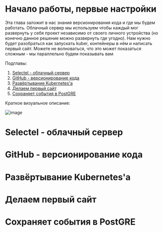 # Начало работы, первые настройки

Эта глава заложит в нас знания версионирования кода и где мы будем работать. Облачный сервер мы используем чтобы каждый мог развернуть у себя проект независимо от своего личного устройства (но конечно данное решение можно развернуть где угодно). Нам нужно будет разобраться как запускать kuber, контейнеры в нём и написать первый сайт.
Можете не волноваться, что это может показаться сложным - мы параллельно будем показывать вам 

Подглавы:
1. [Selectel - облачный сервер](#selectel)
2. [GitHub - версионирование кода](#github)
3. [Развёртывание Kubernetes'а](#kubernetes) 
4. [Делаем первый сайт](#первый-сайт)
5. [Сохраняет события в PostGRE](#основные-сервисы)

Краткое визуальное описание:

![image](https://github.com/user-attachments/assets/3cdb51ef-00b5-4195-8b36-a4cb6eca7f57)



# Selectel - облачный сервер


# GitHub - версионирование кода


# Развёртывание Kubernetes'а


# Делаем первый сайт


# Сохраняет события в PostGRE




